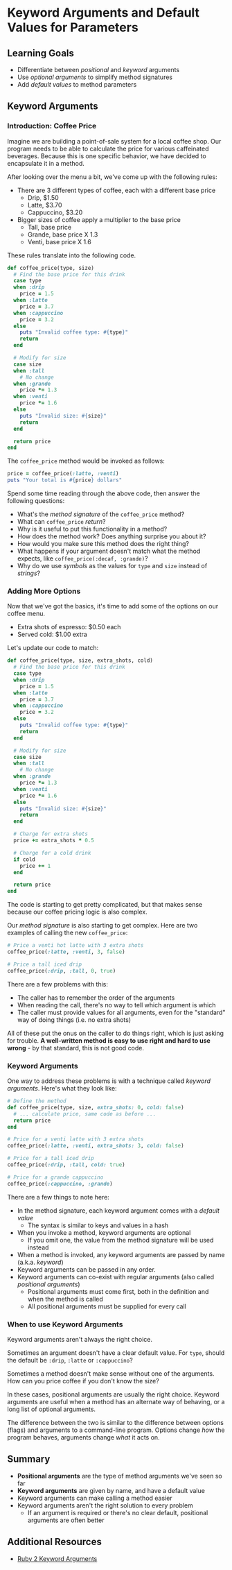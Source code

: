 # Keyword Arguments and Default Values for Parameters
## Learning Goals
- Differentiate between _positional_ and _keyword_ arguments
- Use _optional arguments_ to simplify method signatures
- Add _default values_ to method parameters

## Keyword Arguments

### Introduction: Coffee Price
Imagine we are building a point-of-sale system for a local coffee shop. Our program needs to be able to calculate the price for various caffeinated beverages. Because this is one specific behavior, we have decided to encapsulate it in a method.

After looking over the menu a bit, we've come up with the following rules:
- There are 3 different types of coffee, each with a different base price
  - Drip, $1.50
  - Latte, $3.70
  - Cappuccino, $3.20
- Bigger sizes of coffee apply a multiplier to the base price
  - Tall, base price
  - Grande, base price X 1.3
  - Venti, base price X 1.6

These rules translate into the following code.

```ruby
def coffee_price(type, size)
  # Find the base price for this drink
  case type
  when :drip
    price = 1.5
  when :latte
    price = 3.7
  when :cappuccino
    price = 3.2
  else
    puts "Invalid coffee type: #{type}"
    return
  end

  # Modify for size
  case size
  when :tall
    # No change
  when :grande
    price *= 1.3
  when :venti
    price *= 1.6
  else
    puts "Invalid size: #{size}"
    return
  end

  return price
end
```

The `coffee_price` method would be invoked as follows:

```ruby
price = coffee_price(:latte, :venti)
puts "Your total is #{price} dollars"
```

Spend some time reading through the above code, then answer the following questions:
- What's the _method signature_ of the `coffee_price` method?
- What can `coffee_price` _return_?
- Why is it useful to put this functionality in a method?
- How does the method work? Does anything surprise you about it?
- How would you make sure this method does the right thing?
- What happens if your argument doesn't match what the method expects, like `coffee_price(:decaf, :grande)`?
- Why do we use _symbols_ as the values for `type` and `size` instead of _strings_?

### Adding More Options

Now that we've got the basics, it's time to add some of the options on our coffee menu.
- Extra shots of espresso: $0.50 each
- Served cold: $1.00 extra

Let's update our code to match:

```ruby
def coffee_price(type, size, extra_shots, cold)
  # Find the base price for this drink
  case type
  when :drip
    price = 1.5
  when :latte
    price = 3.7
  when :cappuccino
    price = 3.2
  else
    puts "Invalid coffee type: #{type}"
    return
  end

  # Modify for size
  case size
  when :tall
    # No change
  when :grande
    price *= 1.3
  when :venti
    price *= 1.6
  else
    puts "Invalid size: #{size}"
    return
  end

  # Charge for extra shots
  price += extra_shots * 0.5

  # Charge for a cold drink
  if cold
    price += 1
  end

  return price
end
```

The code is starting to get pretty complicated, but that makes sense because our coffee pricing logic is also complex.

Our _method signature_ is also starting to get complex. Here are two examples of calling the new `coffee_price`:

```ruby
# Price a venti hot latte with 3 extra shots
coffee_price(:latte, :venti, 3, false)

# Price a tall iced drip
coffee_price(:drip, :tall, 0, true)
```

There are a few problems with this:
- The caller has to remember the order of the arguments
- When reading the call, there's no way to tell which argument is which
- The caller must provide values for all arguments, even for the "standard" way of doing things (i.e. no extra shots)

All of these put the onus on the caller to do things right, which is just asking for trouble. **A well-written method is easy to use right and hard to use wrong** - by that standard, this is not good code.

### Keyword Arguments

One way to address these problems is with a technique called _keyword arguments_. Here's what they look like:

```ruby
# Define the method
def coffee_price(type, size, extra_shots: 0, cold: false)
  # ... calculate price, same code as before ...
  return price
end

# Price for a venti latte with 3 extra shots
coffee_price(:latte, :venti, extra_shots: 3, cold: false)

# Price for a tall iced drip
coffee_price(:drip, :tall, cold: true)

# Price for a grande cappuccino
coffee_price(:cappuccino, :grande)
```

There are a few things to note here:
- In the method signature, each keyword argument comes with a _default value_
  - The syntax is similar to keys and values in a hash
- When you invoke a method, keyword arguments are optional
  - If you omit one, the value from the method signature will be used instead
- When a method is invoked, any keyword arguments are passed by name (a.k.a. _keyword_)
- Keyword arguments can be passed in any order.
- Keyword arguments can co-exist with regular arguments (also called _positional arguments_)
  - Positional arguments must come first, both in the definition and when the method is called
  - All positional arguments must be supplied for every call

### When to use Keyword Arguments

Keyword arguments aren't always the right choice.

Sometimes an argument doesn't have a clear default value. For `type`, should the default be `:drip`, `:latte` or `:cappuccino`?

Sometimes a method doesn't make sense without one of the arguments. How can you price coffee if you don't know the size?

In these cases, positional arguments are usually the right choice. Keyword arguments are useful when a method has an alternate way of behaving, or a long list of optional arguments.

The difference between the two is similar to the difference between options (flags) and arguments to a command-line program. Options change _how_ the program behaves, arguments change _what_ it acts on.

## Summary

- **Positional arguments** are the type of method arguments we've seen so far
- **Keyword arguments** are given by name, and have a default value
- Keyword arguments can make calling a method easier
- Keyword arguments aren't the right solution to every problem
  - If an argument is required or there's no clear default, positional arguments are often better

## Additional Resources
* [Ruby 2 Keyword Arguments](https://robots.thoughtbot.com/ruby-2-keyword-arguments)
